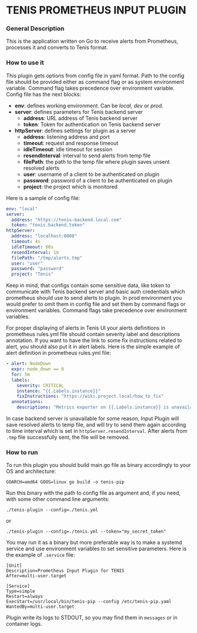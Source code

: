 # TENIS PROMETHEUS INPUT PLUGIN

### General Description

This is the application written on Go to receive alerts from Prometheus, 
processes it and converts to Tenis format. 

### How to use it

This plugin gets options from config file in yaml format. Path to the config file 
should be provided either as command flag or as system environment variable. 
Command flag takes precedence over environment variable. Config file has the next blocks:

- **env**: defines working environment. Can be *local*, *dev* or *prod*.
- **server**: defines parameters for Tenis backend server
  - **address**: URL address of Tenis backend server
  - **token**: Token for authentication on Tenis backend server
- **httpServer**: defines settings for plugin as a server
  - **address**: listening address and port
  - **timeout**: request and response timeout
  - **idleTimeout**: idle timeout for session
  - **resendInterval**: interval to send alerts from temp file
  - **filePath**: the path to the temp file where plugin saves unsent resolved alerts
  - **user**: username of a client to be authenticated on plugin
  - **password**: password of a client to be authenticated on plugin
  - **project**: the project which is monitored

Here is a sample of config file:

```yaml
env: "local"
server:
  address: "https://tenis-backend.local.com"
  token: "tenis.backend.token"
httpServer:
  address: "localhost:8080"
  timeout: 4s
  idleTimeout: 60s
  resendInterval: 1m
  filePath: "/tmp/alerts.tmp"
  user: "user"
  password: "password"
  project: "Tenis"
```
Keep in mind, that configs contain some sensitive data, like token to communicate with Tenis backend server and basic
auth credentials which prometheus should use to send alerts to plugin. In prod environment you would prefer to omit 
them in config file and set them by command flags or environment variables. Command flags take precedence over
environment variables.

For proper displaying of alerts in Tenis UI your alerts definitions in prometheus rules.yml file should contain severity
label and descriptions annotation. If you want to have the link to some fix instructions related to alert, you should 
also put it in alert labels. Here is the simple example of alert definition in prometheus rules.yml file:

```yaml
- alert: NodeDown
  expr: node_down == 0
  for: 5m
  labels:
    severity: CRITICAL
    instance: "{{.Labels.instance}}"
    fixInstructions: "https://wiki.project.local/how_to_fix"
  annotations:
    descriptions: "Metrics exporter on {{.Labels.instance}} is unavailable"
```

In case backend server is unavailable for some reason, Input Plugin will save resolved alerts to temp file,
and will try to send them again according to time interval which is set in `httpServer.resendInterval`. After 
alerts from `.tmp` file successfully sent, the file will be removed.

### How to run

To run this plugin you should build main.go file as binary accordingly to your OS and architecture:

```shell
GOARCH=amd64 GOOS=linux go build -o tenis-pip
```

Run this binary with the path to config file as argument and, if you need, with some other command line arguments:

```shell
./tenis-plugin --config=./tenis.yml
```
or
```shell
./tenis-plugin --config=./tenis.yml --token="my_secret_token" 
```

You may run it as a binary but more preferable way is to make a systemd service and use environment variables to
set sensitive parameters. Here is the example of `.service` file:

```shell
[Unit]
Description=Prometheus Input Plugin for TENIS
After=multi-user.target

[Service]
Type=simple
Restart=always
ExecStart=/usr/local/bin/tenis-pip --config /etc/tenis-pip.yaml
WantedBy=multi-user.target
```

Plugin write its logs to STDOUT, so you may find them in `messages` or in container logs.


